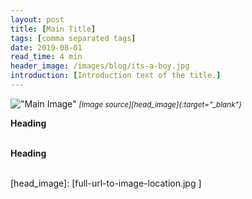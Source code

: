 ```yaml
---
layout: post
title: [Main Title]
tags: [comma separated tags]
date: 2019-08-01
read_time: 4 min
header_image: /images/blog/its-a-boy.jpg
introduction: [Introduction text of the title.] 
---
```



!["Main Image"](/images/blog/url-to-banner "Main Image")
<small>*[Image source][head_image]{:target="_blank"}*</small>


**Heading**
<br/>
<br/>



**Heading**
<br/>
<br/>
















[head_image]: [full-url-to-image-location.jpg  ]
